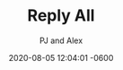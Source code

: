 ---
layout: single
title:  "Reply All"
date:   2020-08-05 12:04:01 -0600
tag: news
image: replyall
author_profile: true
author: PJ and Alex
---